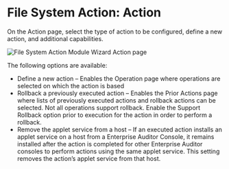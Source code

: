 # File System Action: Action

On the Action page, select the type of action to be configured, define a new action, and additional
capabilities.

![File System Action Module Wizard Action page](/img/versioned_docs/accessanalyzer_11.6/accessanalyzer/admin/action/filesystem/action.webp)

The following options are available:

- Define a new action – Enables the Operation page where operations are selected on which the action
  is based
- Rollback a previously executed action – Enables the Prior Actions page where lists of previously
  executed actions and rollback actions can be selected. Not all operations support rollback. Enable
  the Support Rollback option prior to execution for the action in order to perform a rollback.
- Remove the applet service from a host – If an executed action installs an applet service on a host
  from a Enterprise Auditor Console, it remains installed after the action is completed for other
  Enterprise Auditor consoles to perform actions using the same applet service. This setting removes
  the action’s applet service from that host.
